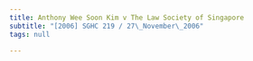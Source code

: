 ```yaml
---
title: Anthony Wee Soon Kim v The Law Society of Singapore
subtitle: "[2006] SGHC 219 / 27\_November\_2006"
tags: null

---
```


